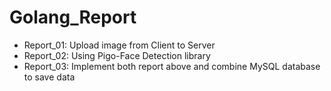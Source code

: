 # Golang_Report
- Report_01: Upload image from Client to Server
- Report_02: Using Pigo-Face Detection library 
- Report_03: Implement both report above and combine MySQL database to save data
